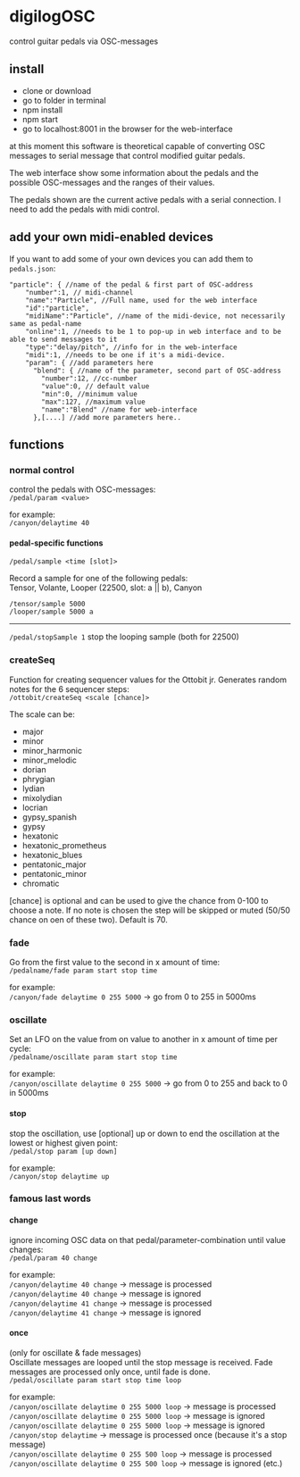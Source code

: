 # digilogOSC #
control guitar pedals via OSC-messages

## install ##
* clone or download
* go to folder in terminal
* npm install
* npm start
* go to localhost:8001 in the browser for the web-interface

at this moment this software is theoretical capable of converting OSC messages to serial message that control modified guitar pedals. 

The web interface show some information about the pedals and the possible OSC-messages and the ranges of their values. 

The pedals shown are the current active pedals with a serial connection. I need to add the pedals with midi control. 

## add your own midi-enabled devices ##
If you want to add some of your own devices you can add them to `pedals.json`:

```
"particle": { //name of the pedal & first part of OSC-address
    "number":1, // midi-channel
    "name":"Particle", //Full name, used for the web interface
    "id":"particle", 
    "midiName":"Particle", //name of the midi-device, not necessarily same as pedal-name
    "online":1, //needs to be 1 to pop-up in web interface and to be able to send messages to it
    "type":"delay/pitch", //info for in the web-interface
    "midi":1, //needs to be one if it's a midi-device. 
    "param": { //add parameters here
      "blend": { //name of the parameter, second part of OSC-address
        "number":12, //cc-number
        "value":0, // default value
        "min":0, //minimum value
        "max":127, //maximum value
        "name":"Blend" //name for web-interface
      },[....] //add more parameters here..
```

## functions ##

### normal control ###
control the pedals with OSC-messages:  
`/pedal/param <value>`  

for example:  
`/canyon/delaytime 40`

#### pedal-specific functions ####

`/pedal/sample <time [slot]>`

Record a sample for one of the following pedals:  
Tensor, Volante, Looper (22500, slot: a || b), Canyon  

`/tensor/sample 5000`  
`/looper/sample 5000 a`

------

`/pedal/stopSample 1`
stop the looping sample (both for 22500)


### createSeq ###
Function for creating sequencer values for the Ottobit jr. Generates random notes for the 6 sequencer steps:  
`/ottobit/createSeq <scale [chance]>`  

The scale can be:  

* major  
* minor
* minor_harmonic  
* minor_melodic  
* dorian
* phrygian
* lydian
* mixolydian
* locrian
* gypsy_spanish
* gypsy
* hexatonic
* hexatonic_prometheus
* hexatonic_blues
* pentatonic_major
* pentatonic_minor
* chromatic

[chance] is optional and can be used to give the chance from 0-100 to choose a note. If no note is chosen the step will be skipped or muted (50/50 chance on oen of these two). Default is 70.

### fade ###
Go from the first value to the second in x amount of time:  
`/pedalname/fade param start stop time`  

for example:  
`/canyon/fade delaytime 0 255 5000` -> go from 0 to 255 in 5000ms

### oscillate ###
Set an LFO on the value from on value to another in x amount of time per cycle:  
`/pedalname/oscillate param start stop time`  

for example:  
`/canyon/oscillate delaytime 0 255 5000` -> go from 0 to 255 and back to 0 in 5000ms  

#### stop ####
stop the oscillation, use [optional] up or down to end the oscillation at the lowest or highest given point:  
`/pedal/stop param [up down]`  

for example:   
`/canyon/stop delaytime up`

### famous last words ###

#### change ####
ignore incoming OSC data on that pedal/parameter-combination until value changes:  
`/pedal/param 40 change`  

for example:  
`/canyon/delaytime 40 change` -> message is processed  
`/canyon/delaytime 40 change` -> message is ignored  
`/canyon/delaytime 41 change` -> message is processed  
`/canyon/delaytime 41 change` -> message is ignored

#### once ####
(only for oscillate & fade messages)  
Oscillate messages are looped until the stop message is received. 
Fade messages are processed only once, until fade is done.  
`/pedal/oscillate param start stop time loop` 
 
for example:  
`/canyon/oscillate delaytime 0 255 5000 loop` -> message is processed  
`/canyon/oscillate delaytime 0 255 5000 loop` -> message is ignored  
`/canyon/oscillate delaytime 0 255 5000 loop` -> message is ignored  
`/canyon/stop delaytime` -> message is processed once (because it's a stop message)  
`/canyon/oscillate delaytime 0 255 500 loop` -> message is processed  
`/canyon/oscillate delaytime 0 255 500 loop` -> message is ignored (etc.)